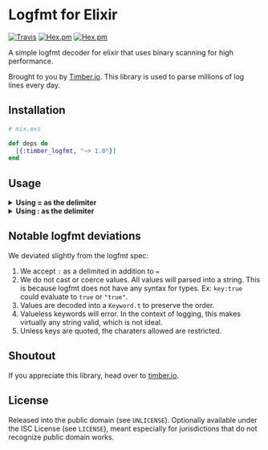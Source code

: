 # Logfmt for Elixir

[![Travis](https://img.shields.io/travis/timberio/logfmt-elixir.svg?style=flat-square)](https://travis-ci.org/timberio/logfmt-elixir)
[![Hex.pm](https://img.shields.io/hexpm/v/timber_logfmt.svg?style=flat-square)](https://hex.pm/packages/timber_logfmt)
[![Hex.pm](https://img.shields.io/hexpm/dt/timber_logfmt.svg?style=flat-square)](https://hex.pm/packages/timber_logfmt)

A simple logfmt decoder for elixir that uses binary scanning for high performance.

Brought to you by [Timber.io](https://timber.io). This library is used to parse millions of log
lines every day.

## Installation

```elixir
# mix.exs

def deps do
  [{:timber_logfmt, "~> 1.0"}]
end
```

## Usage

<details><summary><strong>Using = as the delimiter</strong></summary><p>

```elixir
Logfmt.parse("key1=value1 key2=\"This is a quoted value\" key3=1")
=> {:ok, [key1: "value1", key2: "This is a quoted value", key3: "1"]}
```

</p></details>

<details><summary><strong>Using : as the delimiter</strong></summary><p>

```elixir
Logfmt.parse("key1:value1 key2:\"This is a quoted value\" key3:1 key4")
=> {:ok, [key1: "value1", key2: "This is a quoted value", key3: "1", key4=true]}
```

</p></details>

## Notable logfmt deviations

We deviated slightly from the logfmt spec:

1. We accept `:` as a delimited in addition to `=`
2. We do not cast or coerce values. All values will parsed into a string. This is because logfmt does not have any syntax for types. Ex: `key:true` could evaluate to `true` or `"true"`.
3. Values are decoded into a `Keyword.t` to preserve the order.
4. Valueless keywords will error. In the context of logging, this makes virtually any string valid, which is not ideal.
5. Unless keys are quoted, the charaters allowed are restricted.

## Shoutout

If you appreciate this library, head over to [timber.io](https://timber.io).

## License

Released into the public domain (see `UNLICENSE`).
Optionally available under the ISC License (see `LICENSE`),
meant especially for jurisdictions that do not recognize public domain works.